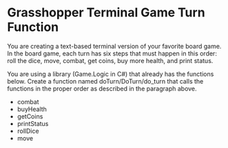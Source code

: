 # Grasshopper Terminal Game Turn Function

You are creating a text-based terminal version of your favorite board game. In the board game, each turn has six steps that must happen in this order: roll the dice, move, combat, get coins, buy more health, and print status.

You are using a library (Game.Logic in C#) that already has the functions below. Create a function named doTurn/DoTurn/do_turn that calls the functions in the proper order as described in the paragraph above.

- combat
- buyHealth
- getCoins
- printStatus
- rollDice
- move
